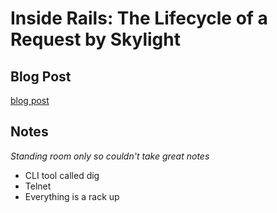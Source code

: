 # Inside Rails: The Lifecycle of a Request by Skylight

## Blog Post

[blog post](https://blog.skylight.io/the-lifecycle-of-a-request/)

## Notes

*Standing room only so couldn't take great notes*

- CLI tool called dig
- Telnet
- Everything is a rack up
